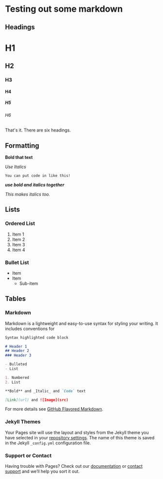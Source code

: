 
# Testing out some markdown

## Headings
# H1
## H2
### H3
#### H4
##### H5
###### H6
That's it. There are six headings.


## Formatting
**Bold that text**

_Use Italics_

`You can put code in like this!`

**_use bold and italics together_**

*This makes italics too.*



## Lists
### Ordered List
1. Item 1
1. Item 2
1. Item 3
1. Item 4

### Bullet List
* Item
* Item
  * Sub-item

## Tables


### Markdown

Markdown is a lightweight and easy-to-use syntax for styling your writing. It includes conventions for

```markdown
Syntax highlighted code block

# Header 1
## Header 2
### Header 3

- Bulleted
- List

1. Numbered
2. List

**Bold** and _Italic_ and `Code` text

[Link](url) and ![Image](src)
```

For more details see [GitHub Flavored Markdown](https://guides.github.com/features/mastering-markdown/).

### Jekyll Themes

Your Pages site will use the layout and styles from the Jekyll theme you have selected in your [repository settings](https://github.com/marlene-rinker/learning-journal/settings). The name of this theme is saved in the Jekyll `_config.yml` configuration file.

### Support or Contact

Having trouble with Pages? Check out our [documentation](https://help.github.com/categories/github-pages-basics/) or [contact support](https://github.com/contact) and we’ll help you sort it out.
